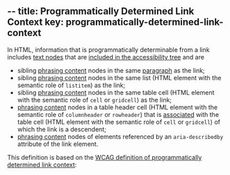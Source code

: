 --
title: Programmatically Determined Link Context
key: programmatically-determined-link-context
--

In HTML, information that is programmatically determinable from a link includes [text nodes][] that are [included in the accessibility tree][] and are

- sibling [phrasing content][] nodes in the same [paragraph][] as the link;
- sibling [phrasing content][] nodes in the same list (HTML element with the semantic role of `listitem`) as the link;
- sibling [phrasing content][] nodes in the same table cell (HTML element with the semantic role of `cell` or `gridcell`) as the link;
- [phrasing content][] nodes in a table header cell (HTML element with the semantic role of `columnheader` or `rowheader`) that is [associated][] with the table cell (HTML element with the semantic role of `cell` or `gridcell`) of which the link is a descendent;
- [phrasing content][] nodes of elements referenced by an `aria-describedby` attribute of the link element.

This definition is based on the [WCAG definition of programmatically determined link context](https://www.w3.org/TR/WCAG21/#dfn-programmatically-determined-link-context): 

[associated]: https://html.spec.whatwg.org/multipage/tables.html#header-and-data-cell-semantics
[included in the accessibility tree]: #included-in-the-accessibility-tree 'Definition of included in the accessibility tree'
[paragraph]: https://html.spec.whatwg.org/#paragraph
[phrasing content]: https://html.spec.whatwg.org/#phrasing-content-2
[text nodes]: https://www.w3.org/TR/dom/#text